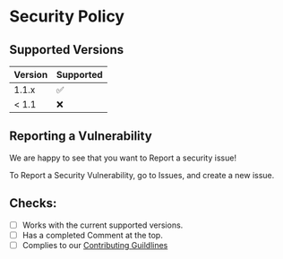 # Security Policy

## Supported Versions

| Version | Supported          |
| ------- | ------------------ |
| 1.1.x   | :white_check_mark: |
| < 1.1   | :x:                |

## Reporting a Vulnerability

We are happy to see that you want to Report a security issue!

To Report a Security Vulnerability, go to Issues, and create a new issue.

## Checks:

- [ ] Works with the current supported versions.
- [ ] Has a completed Comment at the top.
- [ ] Complies to our [Contributing Guildlines](https://github.com/Shining-Gold-Studios/Gold-Language/blob/main/CONTRIBUTING.md)
